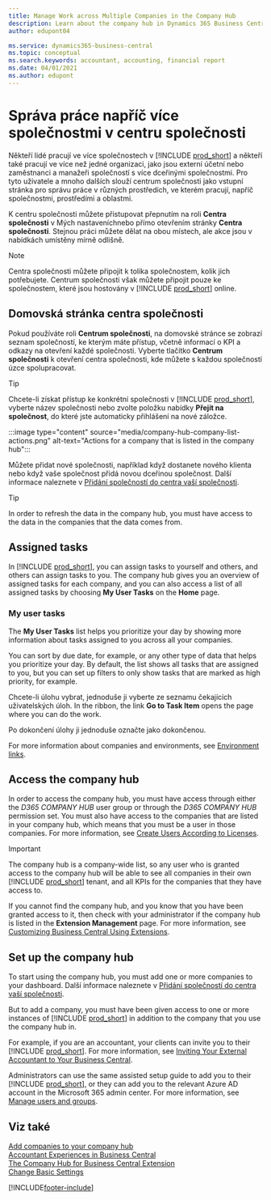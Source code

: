 ```yaml
---
title: Manage Work across Multiple Companies in the Company Hub
description: Learn about the company hub in Dynamics 365 Business Central that you use to manage your work across multiple companies.
author: edupont04

ms.service: dynamics365-business-central
ms.topic: conceptual
ms.search.keywords: accountant, accounting, financial report
ms.date: 04/01/2021
ms.author: edupont
---
```


# Správa práce napříč více společnostmi v centru společnosti

Někteří lidé pracují ve více společnostech v [!INCLUDE [prod_short](includes/prod_short.md)] a někteří také pracují ve více než jedné organizaci, jako jsou externí účetní nebo zaměstnanci a manažeři společností s více dceřinými společnostmi. Pro tyto uživatele a mnoho dalších slouží centrum společnosti jako vstupní stránka pro správu práce v různých prostředích, ve kterém pracují, napříč společnostmi, prostředími a oblastmi.

K centru společnosti můžete přistupovat přepnutím na roli **Centra společnosti** v Mých nastaveníchnebo přímo otevřením stránky **Centra společnosti**. Stejnou práci můžete dělat na obou místech, ale akce jsou v nabídkách umístěny mírně odlišně.

> [!NOTE]
> Centra společnosti můžete připojit k tolika společnostem, kolik jich potřebujete. Centrum společnosti však můžete připojit pouze ke společnostem, které jsou hostovány v [!INCLUDE [prod_short](includes/prod_short.md)] online.

## Domovská stránka centra společnosti

Pokud používáte roli **Centrum společnosti**, na domovské stránce se zobrazí seznam společností, ke kterým máte přístup, včetně informací o KPI a odkazy na otevření každé společnosti. <!--You can customize the dashboard to show the data points that you want to see by adding or removing columns. For example, you might want to see taxes that are due, how many open sales documents each company has, or the number of purchase invoices that are due next week. You can configure the view to suit your needs. If you have added many companies, you can use filters to sort your view.--> Vyberte tlačítko **Centrum společnosti** k otevření centra společnosti, kde můžete s každou společností úzce spolupracovat.

> [!TIP]
> Chcete-li získat přístup ke konkrétní společnosti v [!INCLUDE [prod_short](includes/prod_short.md)], vyberte název společnosti nebo zvolte položku nabídky **Přejít na společnost**, do které jste automaticky přihlášení na nové záložce.

:::image type="content" source="media/company-hub-company-list-actions.png" alt-text="Actions for a company that is listed in the company hub":::

Můžete přidat nové společnosti, například když dostanete nového klienta nebo když vaše společnost přidá novou dceřinou společnost. Další informace naleznete v [Přidání společností do centra vaší společnosti](company-hub-add-company.md).

> [!TIP]
> In order to refresh the data in the company hub, you must have access to the data in the companies that the data comes from.

<!--## Company details

In the **Company Hub** page, you can see more information about each company by choosing the name of the company that you want to learn more about. This opens the **Company Details** pane, where you can see additional information, such as the following:  

* Cash account balances  
* Cash flow forecast  
* Overdue purchase invoices  
* Overdue sales invoices  

> [!TIP]
> You can launch predefined Excel workbooks from the **Reports** tab in the ribbon. These Excel workbooks are designed as ready-to-print key financial statements and reports, but you can also modify them to fit your needs. For more information, see [Analyzing Financial Statements in Microsoft Excel](finance-analyze-excel.md).  

Otherwise, close the details pane and continue to the next company.  -->

## Assigned tasks

In [!INCLUDE [prod_short](includes/prod_short.md)], you can assign tasks to yourself and others, and others can assign tasks to you. The company hub gives you an overview of assigned tasks for each company, and you can also access a list of all assigned tasks by choosing **My User Tasks** on the **Home** page.

<!--In the client company, you also have cues that call out tasks assigned to you in this particular client.  -->

### My user tasks

The **My User Tasks** list helps you prioritize your day by showing more information about tasks assigned to you across all your companies.

You can sort by due date, for example, or any other type of data that helps you prioritize your day. By default, the list shows all tasks that are assigned to you, but you can set up filters to only show tasks that are marked as high priority, for example.

Chcete-li úlohu vybrat, jednoduše ji vyberte ze seznamu čekajících uživatelských úloh. In the ribbon, the link **Go to Task Item** opens the page where you can do the work.

Po dokončení úlohy ji jednoduše označte jako dokončenou.

For more information about companies and environments, see [Environment links](company-hub-add-company.md#environment-links).

## Access the company hub

In order to access the company hub, you must have access through either the *D365 COMPANY HUB* user group or through the *D365 COMPANY HUB*  permission set. You must also have access to the companies that are listed in your company hub, which means that you must be a user in those companies. For more information, see [Create Users According to Licenses](ui-how-users-permissions.md).

> [!IMPORTANT]
> The company hub is a company-wide list, so any user who is granted access to the company hub will be able to see all companies in their own [!INCLUDE [prod_short](includes/prod_short.md)] tenant, and all KPIs for the companies that they have access to.

If you cannot find the company hub, and you know that you have been granted access to it, then check with your administrator if the company hub is listed in the **Extension Management** page. For more information, see [Customizing Business Central Using Extensions](ui-extensions.md).

## Set up the company hub

To start using the company hub, you must add one or more companies to your dashboard. Další informace naleznete v [Přidání společností do centra vaší společnosti](company-hub-add-company.md).

But to add a company, you must have been given access to one or more instances of [!INCLUDE [prod_short](includes/prod_short.md)] in addition to the company that you use the company hub in.

For example, if you are an accountant, your clients can invite you to their [!INCLUDE [prod_short](includes/prod_short.md)]. For more information, see [Inviting Your External Accountant to Your Business Central](finance-accounting.md#inviteaccountant).

Administrators can use the same assisted setup guide to add you to their [!INCLUDE [prod_short](includes/prod_short.md)], or they can add you to the relevant Azure AD account in the Microsoft 365 admin center. For more information, see [Manage users and groups](/microsoft-365/admin/add-users/?view=o365-worldwide&preserve-view=true).

## Viz také

[Add companies to your company hub](company-hub-add-company.md)  
[Accountant Experiences in Business Central](finance-accounting.md)  
[The Company Hub for Business Central Extension](ui-extensions-company-hub.md)  
[Change Basic Settings](ui-change-basic-settings.md)


[!INCLUDE[footer-include](includes/footer-banner.md)]